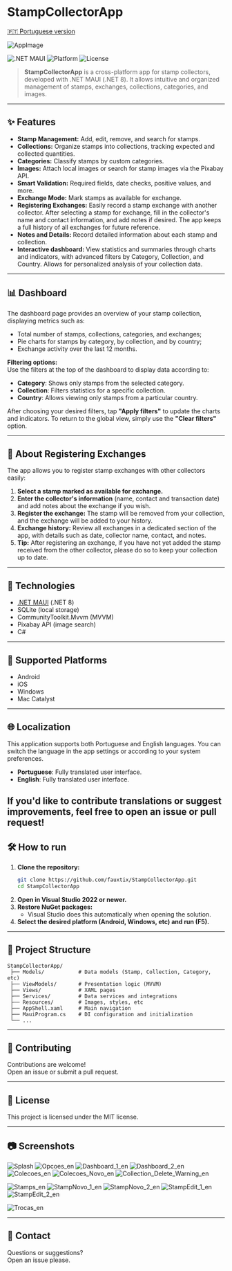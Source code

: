 # StampCollectorApp

[🇵🇹 Portuguese version](./README.md)

![AppImage](https://github.com/user-attachments/assets/b48b15ec-1b3e-49c1-9226-800059dd1074)

![.NET MAUI](https://img.shields.io/badge/.NET%20MAUI-8.0-blueviolet)
![Platform](https://img.shields.io/badge/platforms-Android%20%7C%20iOS%20%7C%20Windows%20%7C%20Mac-informational)
![License](https://img.shields.io/badge/license-MIT-green)

> **StampCollectorApp** is a cross-platform app for stamp collectors, developed with .NET MAUI (.NET 8). It allows intuitive and organized management of stamps, exchanges, collections, categories, and images.

---

## ✨ Features

- **Stamp Management:** Add, edit, remove, and search for stamps.
- **Collections:** Organize stamps into collections, tracking expected and collected quantities.
- **Categories:** Classify stamps by custom categories.
- **Images:** Attach local images or search for stamp images via the Pixabay API.
- **Smart Validation:** Required fields, date checks, positive values, and more.
- **Exchange Mode:** Mark stamps as available for exchange.
- **Registering Exchanges:** Easily record a stamp exchange with another collector. After selecting a stamp for exchange, fill in the collector's name and contact information, and add notes if desired. The app keeps a full history of all exchanges for future reference.
- **Notes and Details:** Record detailed information about each stamp and collection.
- **Interactive dashboard:** View statistics and summaries through charts and indicators, with advanced filters by Category, Collection, and Country. Allows for personalized analysis of your collection data.

---
## 📊 Dashboard

The dashboard page provides an overview of your stamp collection, displaying metrics such as:

- Total number of stamps, collections, categories, and exchanges;
- Pie charts for stamps by category, by collection, and by country;
- Exchange activity over the last 12 months.

**Filtering options:**  
Use the filters at the top of the dashboard to display data according to:

- **Category**: Shows only stamps from the selected category.
- **Collection**: Filters statistics for a specific collection.
- **Country**: Allows viewing only stamps from a particular country.

After choosing your desired filters, tap **"Apply filters"** to update the charts and indicators. To return to the global view, simply use the **"Clear filters"** option.

---
## 🔄 About Registering Exchanges

The app allows you to register stamp exchanges with other collectors easily:

1. **Select a stamp marked as available for exchange.**
2. **Enter the collector's information** (name, contact and transaction date) and add notes about the exchange if you wish.
3. **Register the exchange:** The stamp will be removed from your collection, and the exchange will be added to your history.
4. **Exchange history:** Review all exchanges in a dedicated section of the app, with details such as date, collector name, contact, and notes.
5. **Tip:** After registering an exchange, if you have not yet added the stamp received from the other collector, please do so to keep your collection up to date.

---

## 🚀 Technologies

- [.NET MAUI](https://learn.microsoft.com/dotnet/maui/) (.NET 8)
- SQLite (local storage)
- CommunityToolkit.Mvvm (MVVM)
- Pixabay API (image search)
- C#

---

## 📱 Supported Platforms

- Android
- iOS
- Windows
- Mac Catalyst

---

## 🌐 Localization

This application supports both Portuguese and English languages. You can switch the language in the app settings or according to your system preferences.

- **Portuguese**: Fully translated user interface.
- **English**: Fully translated user interface.

If you'd like to contribute translations or suggest improvements, feel free to open an issue or pull request!
---


## 🛠️ How to run

1. **Clone the repository:**
   ```sh
   git clone https://github.com/fauxtix/StampCollectorApp.git
   cd StampCollectorApp
   ```
2. **Open in Visual Studio 2022 or newer.**
3. **Restore NuGet packages:**
   - Visual Studio does this automatically when opening the solution.
4. **Select the desired platform (Android, Windows, etc) and run (F5).**

---

## 📂 Project Structure

```
StampCollectorApp/
 ├── Models/           # Data models (Stamp, Collection, Category, etc)
 ├── ViewModels/       # Presentation logic (MVVM)
 ├── Views/            # XAML pages
 ├── Services/         # Data services and integrations
 ├── Resources/        # Images, styles, etc
 ├── AppShell.xaml     # Main navigation
 ├── MauiProgram.cs    # DI configuration and initialization
 └── ...
```

---

## 📝 Contributing

Contributions are welcome!  
Open an issue or submit a pull request.

---

## 📄 License

This project is licensed under the MIT license.

---

## 📷 Screenshots

![Splash](https://github.com/user-attachments/assets/5f570aac-f09c-4b8b-977b-e4afd1fdf22f)
![Opcoes_en](https://github.com/user-attachments/assets/ce1f179e-7b07-4c63-bbef-a55743db704a)
![Dashboard_1_en](https://github.com/user-attachments/assets/ccd5fc9a-28fd-4641-bfe8-c46009903de3)
![Dashboard_2_en](https://github.com/user-attachments/assets/9cecdda2-3b18-444b-a947-b2458c75967b)
![Colecoes_en](https://github.com/user-attachments/assets/e6788cde-96ed-44e1-bb38-351cbb16dabc)
![Colecoes_Novo_en](https://github.com/user-attachments/assets/9d3b02ad-9c95-43c7-b793-58dbfb4d52eb)
![Collection_Delete_Warning_en](https://github.com/user-attachments/assets/77ac317a-6050-44e2-a36d-029b37c99f8f)

![Stamps_en](https://github.com/user-attachments/assets/ef1abcf9-9d52-451b-9fac-631f40661a62)
![StampNovo_1_en](https://github.com/user-attachments/assets/c2f33719-8369-4c31-8ace-8c859c445de2)
![StampNovo_2_en](https://github.com/user-attachments/assets/19ecc078-d285-4bc8-808e-feffc8a74470)
![StampEdit_1_en](https://github.com/user-attachments/assets/c827c0b7-d4ce-4e0a-b67c-1d2da6ff748b)
![StampEdit_2_en](https://github.com/user-attachments/assets/efc4a4b2-0687-4dc3-8111-bc55b1edbadb)

![Trocas_en](https://github.com/user-attachments/assets/b90eb0e3-22d7-41e8-a08b-c38d8a348292)

---

## 🤝 Contact

Questions or suggestions?  
Open an issue please.
